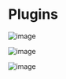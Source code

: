 # Plugins

![image](https://github.com/user-attachments/assets/15d6b1f0-1ff0-4e7d-a2ca-561785d1b4d5)

![image](https://github.com/user-attachments/assets/b42968f4-8c26-4f36-8e10-a252d926e5d0)

![image](https://github.com/user-attachments/assets/7363f005-8724-4bea-8d91-1a4a9666834f)




